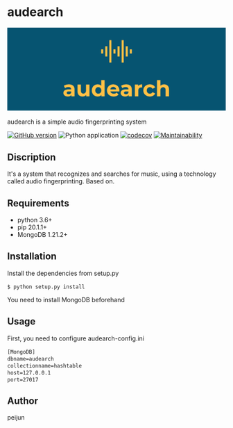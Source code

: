 # audearch

![header](https://raw.githubusercontent.com/audearch/branding/main/images/header.png)

audearch is a simple audio fingerprinting system

[![GitHub version](https://badge.fury.io/gh/peijun%2Fauderch.svg)](https://badge.fury.io/gh/peijun%2Fauderch)
![Python application](https://github.com/audearch/audearch/workflows/Python%20application/badge.svg?branch=develop)
[![codecov](https://codecov.io/gh/audearch/audearch/branch/master/graph/badge.svg)](https://codecov.io/gh/audearch/audearch)
[![Maintainability](https://api.codeclimate.com/v1/badges/3a68a57d0d25eedcb465/maintainability)](https://codeclimate.com/github/audearch/audearch/maintainability)

## Discription

It's a system that recognizes and searches for music, using a technology called audio fingerprinting. Based on.

## Requirements

- python 3.6+
- pip 20.1.1+
- MongoDB 1.21.2+

## Installation

Install the dependencies from setup.py

```
$ python setup.py install
```

You need to install MongoDB beforehand

## Usage

First, you need to configure audearch-config.ini

```
[MongoDB]
dbname=audearch
collectionname=hashtable
host=127.0.0.1
port=27017
```


## Author

peijun
